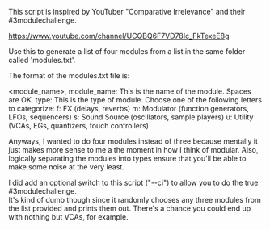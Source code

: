 This script is inspired by YouTuber "Comparative Irrelevance" and their #3modulechallenge.

https://www.youtube.com/channel/UCQBQ6F7VD78Ic_FkTexeE8g

Use this to generate a list of four modules from a list in the same folder called 'modules.txt'.

The format of the modules.txt file is:

<module_name>,<type>
  module_name: This is the name of the module.  Spaces are OK.
  type: This is the type of module.  Choose one of the following letters to categorize:
    f: FX (delays, reverbs)
    m: Modulator (function generators, LFOs, sequencers)
    s: Sound Source (oscillators, sample players)
    u: Utility (VCAs, EGs, quantizers, touch controllers)

Anyways, I wanted to do four modules instead of three because mentally it just makes more sense
to me a the moment in how I think of modular.  Also, logically separating the modules into types 
ensure that you'll be able to make some noise at the very least.

I did add an optional switch to this script ("--ci") to allow you to do the true #3modulechallenge.  
It's kind of dumb though since it randomly chooses any three modules from the list provided and 
prints them out.  There's a chance you could end up with nothing but VCAs, for example.
